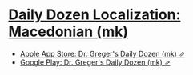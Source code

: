 # [Daily Dozen Localization: Macedonian (mk)][t]
[t]:https://github.com/nutritionfactsorg/daily-dozen-localization

- [Apple App Store: Dr. Greger's Daily Dozen (mk) ⇗](https://apps.apple.com/mk/app/dr-gregers-daily-dozen/id1060700802?l=mk)
- [Google Play: Dr. Greger's Daily Dozen (mk) ⇗](https://play.google.com/store/apps/details?id=org.nutritionfacts.dailydozen&hl=mk)
